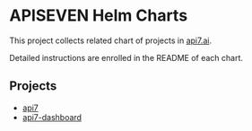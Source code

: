 # APISEVEN Helm Charts

This project collects related chart of projects in [api7.ai](https://api7.ai).

Detailed instructions are enrolled in the README of each chart.

## Projects

* [api7](./chart/api7/README.md)
* [api7-dashboard](./chart/api7-dashboard/README.md)